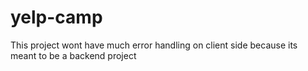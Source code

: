 # yelp-camp

This project wont have much error handling on client side because its meant to be a backend project
